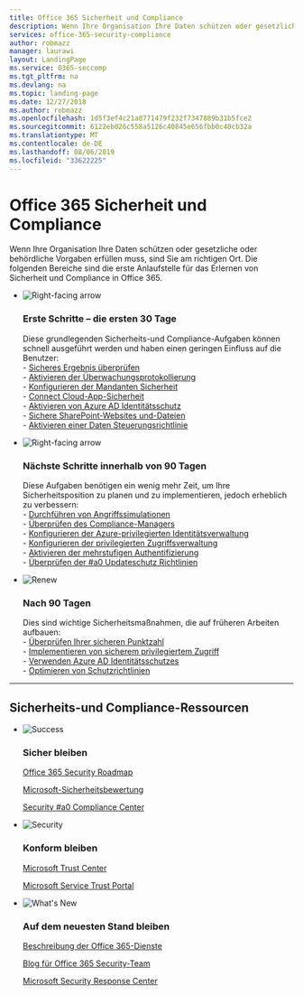 ```yaml
---
title: Office 365 Sicherheit und Compliance
description: Wenn Ihre Organisation Ihre Daten schützen oder gesetzliche oder behördliche Vorgaben erfüllen muss, sind Sie am richtigen Ort. Hier finden Sie Informationen zu Sicherheit und Compliance in Office 365
services: office-365-security-compliance
author: robmazz
manager: laurawi
layout: LandingPage
ms.service: O365-seccomp
ms.tgt_pltfrm: na
ms.devlang: na
ms.topic: landing-page
ms.date: 12/27/2018
ms.author: robmazz
ms.openlocfilehash: 1d5f3ef4c21a8771479f232f7347889b31b5fce2
ms.sourcegitcommit: 6122eb026c558a5126c40845e656fbb0c40cb32a
ms.translationtype: MT
ms.contentlocale: de-DE
ms.lasthandoff: 08/06/2019
ms.locfileid: "33622225"
---
```

# <a name="office-365-security-and-compliance"></a>Office 365 Sicherheit und Compliance

Wenn Ihre Organisation Ihre Daten schützen oder gesetzliche oder behördliche Vorgaben erfüllen muss, sind Sie am richtigen Ort. Die folgenden Bereiche sind die erste Anlaufstelle für das Erlernen von Sicherheit und Compliance in Office 365.

<ul class="cardsF panelContent">
    <li>
        <div class="cardSize">
            <div class="cardPadding">
                <div class="card">
                    <div class="cardImageOuter">
                        <div class="cardImage">
                            <img src="https://docs.microsoft.com/office/media/icons/caret-right-blue.svg" alt="Right-facing arrow" />
                        </div>
                    </div>
                    <div class="cardText">
                        <h3>Erste Schritte – die ersten 30 Tage</h3>
                <p>Diese grundlegenden Sicherheits-und Compliance-Aufgaben können schnell ausgeführt werden und haben einen geringen Einfluss auf die Benutzer: <br> - <a href="microsoft-secure-score.md" target="_blank">Sicheres Ergebnis überprüfen</a> <br> - <a href="search-the-audit-log-in-security-and-compliance.md">Aktivieren der Überwachungsprotokollierung</a> <br> - <a href="tenant-wide-setup-for-increased-security.md">Konfigurieren der Mandanten Sicherheit</a> <br> - <a href="https://docs.microsoft.com/cloud-app-security/connect-office-365-to-microsoft-cloud-app-security">Connect Cloud-App-Sicherheit</a> <br> - <a href="https://docs.microsoft.com/azure/active-directory/active-directory-identityprotection-enable">Aktivieren von Azure AD Identitätsschutz</a> <br> - <a href="https://docs.microsoft.com/office365/enterprise/secure-sharepoint-online-sites-and-files">Sichere SharePoint-Websites und-Dateien</a> <br> - <a href="configure-supervision-policies.md">Aktivieren einer Daten Steuerungsrichtlinie</a> </p>
                    </div>
                </div>
            </div>
        </div>
    </li>
    <li>
        <div class="cardSize">
            <div class="cardPadding">
                <div class="card">
                    <div class="cardImageOuter">
                        <div class="cardImage">
                            <img src="https://docs.microsoft.com/office/media/icons/caret-right-blue.svg" alt="Right-facing arrow" />
                        </div>
                    </div>
                    <div class="cardText">
                        <h3>Nächste Schritte innerhalb von 90 Tagen</h3>
                        <p>Diese Aufgaben benötigen ein wenig mehr Zeit, um Ihre Sicherheitsposition zu planen und zu implementieren, jedoch erheblich zu verbessern: <br> - <a href="attack-simulator.md">Durchführen von Angriffssimulationen</a> <br> - <a href="meet-data-protection-and-regulatory-reqs-using-microsoft-cloud.md">Überprüfen des Compliance-Managers</a> <br> - <a href="https://docs.microsoft.com/azure/active-directory/privileged-identity-management/pim-configure">Konfigurieren der Azure-privilegierten Identitätsverwaltung</a> <br> - <a href="privileged-access-management-configuration.md">Konfigurieren der privilegierten Zugriffsverwaltung</a>  <br> - <a href="https://docs.microsoft.com/azure/active-directory/authentication/concept-mfa-howitworks">Aktivieren der mehrstufigen Authentifizierung</a> <br> - <a href="protect-against-threats.md">Überprüfen der #a0 Updateschutz Richtlinien</a> </p>
                    </div>
                </div>
            </div>
        </div>
    </li>
    <li>
        <div class="cardSize">
            <div class="cardPadding">
                <div class="card">
                    <div class="cardImageOuter">
                        <div class="cardImage">
                            <img src="https://docs.microsoft.com/office/media/icons/renew.svg" alt="Renew" />
                        </div>
                    </div>
                    <div class="cardText">
                        <h3>Nach 90 Tagen</h3>
                        <p>Dies sind wichtige Sicherheitsmaßnahmen, die auf früheren Arbeiten aufbauen:<br>
                        - <a href="microsoft-secure-score.md" target="_blank">Überprüfen Ihrer sicheren Punktzahl</a><br>
                        - <a href="https://docs.microsoft.com/windows-server/identity/securing-privileged-access/securing-privileged-access">Implementieren von sicherem privilegiertem Zugriff</a><br>
                        - <a href="https://docs.microsoft.com/azure/active-directory/active-directory-identityprotection">Verwenden Azure AD Identitätsschutzes</a><br>
                        - <a href="protect-against-threats.md">Optimieren von Schutzrichtlinien</a><br></p>
                    </div>
                </div>
            </div>
        </div>
    </li>
</ul>

<hr>
<h2>Sicherheits-und Compliance-Ressourcen</h2>

<ul class="panelContent cardsF">
    <li>
        <div class="cardSize">
            <div class="cardPadding">
                <div class="card">
                    <div class="cardImageOuter">
                        <div class="cardImage">
                            <img src="https://docs.microsoft.com/office/media/icons/success-blue.svg" alt="Success" data-linktype="external">
                        </div>
                    </div>
                    <div class="cardText">
                        <h3>Sicher bleiben</h3>
                        <p><a href="security-roadmap.md">Office 365 Security Roadmap</a></p>
                        <p><a href="microsoft-secure-score.md" target="_blank">Microsoft-Sicherheitsbewertung</a></p>
                        <p><a href="https://protection.office.com" target="_blank">Security #a0 Compliance Center</a></p>
                    </div>
                </div>
            </div>
        </div>
    </li>
    <li>
        <div class="cardSize">
            <div class="cardPadding">
                <div class="card">
                    <div class="cardImageOuter">
                        <div class="cardImage">
                            <img src="https://docs.microsoft.com/office/media/icons/security-blue.svg" alt="Security" data-linktype="external">
                        </div>
                    </div>
                    <div class="cardText">
                        <h3>Konform bleiben</h3>
                        <p><a href="https://www.microsoft.com/trustcenter" target="_blank">Microsoft Trust Center</a></p>
                        <p><a href="https://servicetrust.microsoft.com" target="_blank">Microsoft Service Trust Portal</a></p>
                    </div>
                </div>
            </div>
        </div>
    </li>
    <li>
        <div class="cardSize">
            <div class="cardPadding">
                <div class="card">
                    <div class="cardImageOuter">
                        <div class="cardImage">
                            <img src="https://docs.microsoft.com/office/media/icons/whats-new-megaphone-blue.svg" alt="What's New" data-linktype="external">
                        </div>
                    </div>
                    <div class="cardText">
                        <h3>Auf dem neuesten Stand bleiben</h3>
                        <p><a href="https://docs.microsoft.com/office365/servicedescriptions/office-365-service-descriptions-technet-library" target="_blank">Beschreibung der Office 365-Dienste</a></p>
                        <p><a href="https://blogs.technet.microsoft.com/office365security" target="_blank">Blog für Office 365 Security-Team</a></p>
                        <p><a href="https://www.microsoft.com/msrc" target="_blank">Microsoft Security Response Center</a></p>
                    </div>
                </div>
            </div>
        </div>
    </li>
</ul>